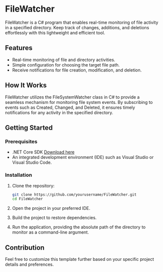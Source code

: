 # FileWatcher

FileWatcher is a C# program that enables real-time monitoring of file activity in a specified directory. Keep track of changes, additions, and deletions effortlessly with this lightweight and efficient tool.

## Features

- Real-time monitoring of file and directory activities.
- Simple configuration for choosing the target file path.
- Receive notifications for file creation, modification, and deletion.

## How It Works

FileWatcher utilizes the FileSystemWatcher class in C# to provide a seamless mechanism for monitoring file system events. By subscribing to events such as Created, Changed, and Deleted, it ensures timely notifications for any activity in the specified directory.

## Getting Started

### Prerequisites

- .NET Core SDK [Download here](https://dotnet.microsoft.com/download)
- An integrated development environment (IDE) such as Visual Studio or Visual Studio Code.

### Installation

1. Clone the repository:

   ```bash
   git clone https://github.com/yourusername/FileWatcher.git
   cd FileWatcher
2. Open the project in your preferred IDE.

3. Build the project to restore dependencies.

4. Run the application, providing the absolute path of the directory to monitor as a command-line argument.

## Contribution
Feel free to customize this template further based on your specific project details and preferences.
